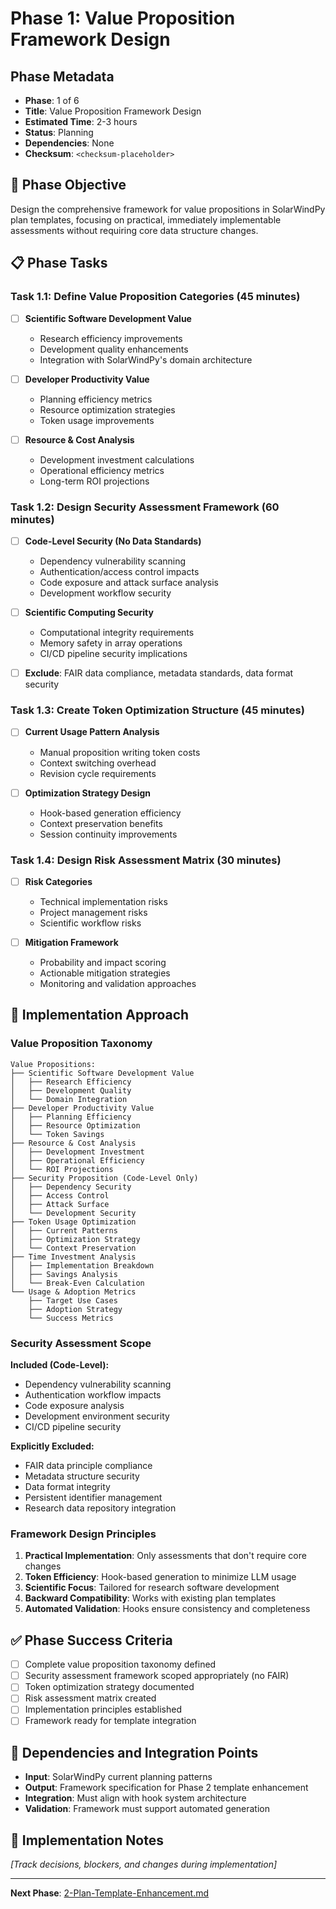 # Phase 1: Value Proposition Framework Design

## Phase Metadata
- **Phase**: 1 of 6
- **Title**: Value Proposition Framework Design
- **Estimated Time**: 2-3 hours
- **Status**: Planning
- **Dependencies**: None
- **Checksum**: `<checksum-placeholder>`

## 🎯 Phase Objective
Design the comprehensive framework for value propositions in SolarWindPy plan templates, focusing on practical, immediately implementable assessments without requiring core data structure changes.

## 📋 Phase Tasks

### Task 1.1: Define Value Proposition Categories (45 minutes)
- [ ] **Scientific Software Development Value**
  - Research efficiency improvements
  - Development quality enhancements
  - Integration with SolarWindPy's domain architecture
  
- [ ] **Developer Productivity Value**
  - Planning efficiency metrics
  - Resource optimization strategies
  - Token usage improvements
  
- [ ] **Resource & Cost Analysis**
  - Development investment calculations
  - Operational efficiency metrics
  - Long-term ROI projections

### Task 1.2: Design Security Assessment Framework (60 minutes)
- [ ] **Code-Level Security (No Data Standards)**
  - Dependency vulnerability scanning
  - Authentication/access control impacts
  - Code exposure and attack surface analysis
  - Development workflow security
  
- [ ] **Scientific Computing Security**
  - Computational integrity requirements
  - Memory safety in array operations
  - CI/CD pipeline security implications
  
- [ ] **Exclude**: FAIR data compliance, metadata standards, data format security

### Task 1.3: Create Token Optimization Structure (45 minutes)
- [ ] **Current Usage Pattern Analysis**
  - Manual proposition writing token costs
  - Context switching overhead
  - Revision cycle requirements
  
- [ ] **Optimization Strategy Design**
  - Hook-based generation efficiency
  - Context preservation benefits
  - Session continuity improvements

### Task 1.4: Design Risk Assessment Matrix (30 minutes)
- [ ] **Risk Categories**
  - Technical implementation risks
  - Project management risks
  - Scientific workflow risks
  
- [ ] **Mitigation Framework**
  - Probability and impact scoring
  - Actionable mitigation strategies
  - Monitoring and validation approaches

## 🔧 Implementation Approach

### Value Proposition Taxonomy
```
Value Propositions:
├── Scientific Software Development Value
│   ├── Research Efficiency
│   ├── Development Quality
│   └── Domain Integration
├── Developer Productivity Value
│   ├── Planning Efficiency
│   ├── Resource Optimization
│   └── Token Savings
├── Resource & Cost Analysis
│   ├── Development Investment
│   ├── Operational Efficiency
│   └── ROI Projections
├── Security Proposition (Code-Level Only)
│   ├── Dependency Security
│   ├── Access Control
│   ├── Attack Surface
│   └── Development Security
├── Token Usage Optimization
│   ├── Current Patterns
│   ├── Optimization Strategy
│   └── Context Preservation
├── Time Investment Analysis
│   ├── Implementation Breakdown
│   ├── Savings Analysis
│   └── Break-Even Calculation
└── Usage & Adoption Metrics
    ├── Target Use Cases
    ├── Adoption Strategy
    └── Success Metrics
```

### Security Assessment Scope
**Included (Code-Level):**
- Dependency vulnerability scanning
- Authentication workflow impacts
- Code exposure analysis
- Development environment security
- CI/CD pipeline security

**Explicitly Excluded:**
- FAIR data principle compliance
- Metadata structure security
- Data format integrity
- Persistent identifier management
- Research data repository integration

### Framework Design Principles
1. **Practical Implementation**: Only assessments that don't require core changes
2. **Token Efficiency**: Hook-based generation to minimize LLM usage
3. **Scientific Focus**: Tailored for research software development
4. **Backward Compatibility**: Works with existing plan templates
5. **Automated Validation**: Hooks ensure consistency and completeness

## ✅ Phase Success Criteria
- [ ] Complete value proposition taxonomy defined
- [ ] Security assessment framework scoped appropriately (no FAIR)
- [ ] Token optimization strategy documented
- [ ] Risk assessment matrix created
- [ ] Implementation principles established
- [ ] Framework ready for template integration

## 🔄 Dependencies and Integration Points
- **Input**: SolarWindPy current planning patterns
- **Output**: Framework specification for Phase 2 template enhancement
- **Integration**: Must align with hook system architecture
- **Validation**: Framework must support automated generation

## 🚧 Implementation Notes
*[Track decisions, blockers, and changes during implementation]*

---
**Next Phase**: [2-Plan-Template-Enhancement.md](./2-Plan-Template-Enhancement.md)